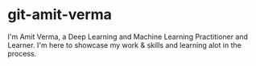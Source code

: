 # git-amit-verma
 I'm Amit Verma, a Deep Learning and Machine Learning Practitioner and Learner. I'm here to showcase my work & skills and learning alot in the process.
